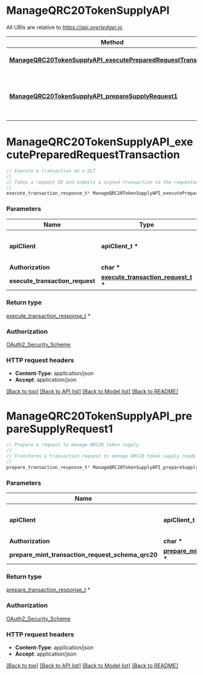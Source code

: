 # ManageQRC20TokenSupplyAPI

All URIs are relative to *https://api.overledger.io*

Method | HTTP request | Description
------------- | ------------- | -------------
[**ManageQRC20TokenSupplyAPI_executePreparedRequestTransaction**](ManageQRC20TokenSupplyAPI.md#ManageQRC20TokenSupplyAPI_executePreparedRequestTransaction) | **POST** /v2/execution/transaction | Execute a transaction on a DLT
[**ManageQRC20TokenSupplyAPI_prepareSupplyRequest1**](ManageQRC20TokenSupplyAPI.md#ManageQRC20TokenSupplyAPI_prepareSupplyRequest1) | **POST** /v2/preparation/supply | Prepare a request to manage QRC20 token supply


# **ManageQRC20TokenSupplyAPI_executePreparedRequestTransaction**
```c
// Execute a transaction on a DLT
//
// Takes a request ID and submits a signed transaction to the requested DLT.
//
execute_transaction_response_t* ManageQRC20TokenSupplyAPI_executePreparedRequestTransaction(apiClient_t *apiClient, char * Authorization, execute_transaction_request_t * execute_transaction_request);
```

### Parameters
Name | Type | Description  | Notes
------------- | ------------- | ------------- | -------------
**apiClient** | **apiClient_t \*** | context containing the client configuration |
**Authorization** | **char \*** |  | 
**execute_transaction_request** | **[execute_transaction_request_t](execute_transaction_request.md) \*** |  | 

### Return type

[execute_transaction_response_t](execute_transaction_response.md) *


### Authorization

[OAuth2_Security_Scheme](../README.md#OAuth2_Security_Scheme)

### HTTP request headers

 - **Content-Type**: application/json
 - **Accept**: application/json

[[Back to top]](#) [[Back to API list]](../README.md#documentation-for-api-endpoints) [[Back to Model list]](../README.md#documentation-for-models) [[Back to README]](../README.md)

# **ManageQRC20TokenSupplyAPI_prepareSupplyRequest1**
```c
// Prepare a request to manage QRC20 token supply
//
// Transforms a transaction request to manage QRC20 token supply ready to be signed and returns a request ID for executing. The supported types for this API are “Mint Tokens”, which will allow you to issue more tokens for your QRC20 token, and \"Burn Tokens\" which will allow you to destroy your QRC20 tokens. Successfully prepared transactions can then be executed using the /execution/transaction API.
//
prepare_transaction_response_t* ManageQRC20TokenSupplyAPI_prepareSupplyRequest1(apiClient_t *apiClient, char * Authorization, prepare_mint_transaction_request_schema_qrc20_t * prepare_mint_transaction_request_schema_qrc20);
```

### Parameters
Name | Type | Description  | Notes
------------- | ------------- | ------------- | -------------
**apiClient** | **apiClient_t \*** | context containing the client configuration |
**Authorization** | **char \*** |  | 
**prepare_mint_transaction_request_schema_qrc20** | **[prepare_mint_transaction_request_schema_qrc20_t](prepare_mint_transaction_request_schema_qrc20.md) \*** |  | 

### Return type

[prepare_transaction_response_t](prepare_transaction_response.md) *


### Authorization

[OAuth2_Security_Scheme](../README.md#OAuth2_Security_Scheme)

### HTTP request headers

 - **Content-Type**: application/json
 - **Accept**: application/json

[[Back to top]](#) [[Back to API list]](../README.md#documentation-for-api-endpoints) [[Back to Model list]](../README.md#documentation-for-models) [[Back to README]](../README.md)

